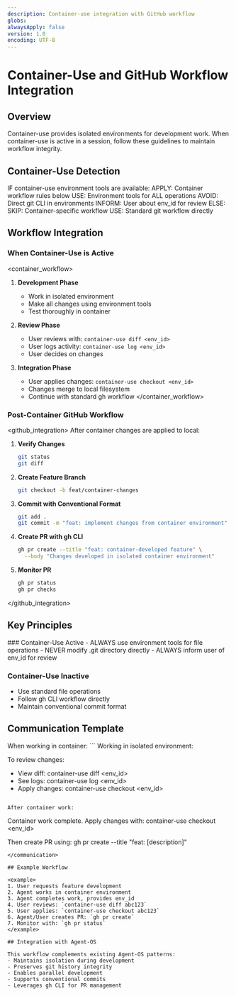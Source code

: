 ```yaml
---
description: Container-use integration with GitHub workflow
globs:
alwaysApply: false
version: 1.0
encoding: UTF-8
---
```


# Container-Use and GitHub Workflow Integration

## Overview

Container-use provides isolated environments for development work. When container-use is active in a session, follow these guidelines to maintain workflow integrity.

## Container-Use Detection

<conditional-block context-check="container-use-active">
IF container-use environment tools are available:
  APPLY: Container workflow rules below
  USE: Environment tools for ALL operations
  AVOID: Direct git CLI in environments
  INFORM: User about env_id for review
ELSE:
  SKIP: Container-specific workflow
  USE: Standard git workflow directly
</conditional-block>

## Workflow Integration

### When Container-Use is Active

<container_workflow>
1. **Development Phase**
   - Work in isolated environment
   - Make all changes using environment tools
   - Test thoroughly in container

2. **Review Phase**
   - User reviews with: `container-use diff <env_id>`
   - User logs activity: `container-use log <env_id>`
   - User decides on changes

3. **Integration Phase**
   - User applies changes: `container-use checkout <env_id>`
   - Changes merge to local filesystem
   - Continue with standard gh workflow
</container_workflow>

### Post-Container GitHub Workflow

<github_integration>
After container changes are applied to local:

1. **Verify Changes**
   ```bash
   git status
   git diff
   ```

2. **Create Feature Branch**
   ```bash
   git checkout -b feat/container-changes
   ```

3. **Commit with Conventional Format**
   ```bash
   git add .
   git commit -m "feat: implement changes from container environment"
   ```

4. **Create PR with gh CLI**
   ```bash
   gh pr create --title "feat: container-developed feature" \
     --body "Changes developed in isolated container environment"
   ```

5. **Monitor PR**
   ```bash
   gh pr status
   gh pr checks
   ```
</github_integration>

## Key Principles

<principles>
### Container-Use Active
- ALWAYS use environment tools for file operations
- NEVER modify .git directory directly
- ALWAYS inform user of env_id for review

### Container-Use Inactive
- Use standard file operations
- Follow gh CLI workflow directly
- Maintain conventional commit format
</principles>

## Communication Template

<communication>
When working in container:
```
Working in isolated environment: <env_id>

To review changes:
- View diff: container-use diff <env_id>
- See logs: container-use log <env_id>
- Apply changes: container-use checkout <env_id>
```

After container work:
```
Container work complete. Apply changes with:
container-use checkout <env_id>

Then create PR using:
gh pr create --title "feat: [description]"
```
</communication>

## Example Workflow

<example>
1. User requests feature development
2. Agent works in container environment
3. Agent completes work, provides env_id
4. User reviews: `container-use diff abc123`
5. User applies: `container-use checkout abc123`
6. Agent/User creates PR: `gh pr create`
7. Monitor with: `gh pr status`
</example>

## Integration with Agent-OS

This workflow complements existing Agent-OS patterns:
- Maintains isolation during development
- Preserves git history integrity
- Enables parallel development
- Supports conventional commits
- Leverages gh CLI for PR management